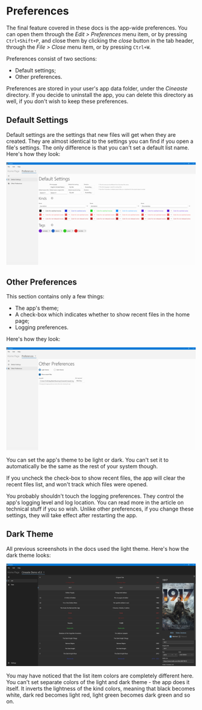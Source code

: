 # Preferences

The final feature covered in these docs is the app-wide preferences. You can open them through the _Edit > Preferences_ menu item, or by pressing `Ctrl+Shift+P`, and close them by clicking the _close_ button in the tab header, through the _File > Close_ menu item, or by pressing `Ctrl+W`.

Preferences consist of two sections:

* Default settings;
* Other preferences.

Preferences are stored in your user's app data folder, under the _Cineaste_ directory. If you decide to uninstall the app, you can delete this directory as well, if you don't wish to keep these preferences.

## Default Settings

Default settings are the settings that new files will get when they are created. They are almost identical to the settings you can find if you open a file's settings. The only difference is that you can't set a default list name. Here's how they look:

![](<../.gitbook/assets/v0.3-screen-preferences-1 (1).png>)

## Other Preferences

This section contains only a few things:

* The app's theme;
* A check-box which indicates whether to show recent files in the home page;
* Logging preferences.

Here's how they look:

![](<../.gitbook/assets/v0.3-screen-preferences-2 (1).png>)

You can set the app's theme to be light or dark. You can't set it to automatically be the same as the rest of your system though.

If you uncheck the check-box to show recent files, the app will clear the recent files list, and won't track which files were opened.

You probably shouldn't touch the logging preferences. They control the app's logging level and log location. You can read more in the article on technical stuff if you so wish. Unlike other preferences, if you change these settings, they will take effect after restarting the app.

## Dark Theme

All previous screenshots in the docs used the light theme. Here's how the dark theme looks:

![](<../.gitbook/assets/v0.3-screen-dark (1).png>)

You may have noticed that the list item colors are completely different here. You can't set separate colors of the light and dark theme - the app does it itself. It inverts the lightness of the kind colors, meaning that black becomes white, dark red becomes light red, light green becomes dark green and so on.
